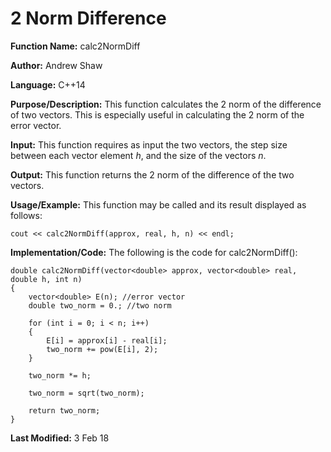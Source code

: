 # 2 Norm Difference

**Function Name:** calc2NormDiff

**Author:** Andrew Shaw

**Language:** C++14

**Purpose/Description:** This function calculates the 2 norm of the difference of two vectors. This is especially useful in calculating the 2 norm of the error vector.

**Input:** This function requires as input the two vectors, the step size between each vector element *h*, and the size of the vectors *n*.

**Output:** This function returns the 2 norm of the difference of the two vectors.

**Usage/Example:** This function may be called and its result displayed as follows:
~~~~
cout << calc2NormDiff(approx, real, h, n) << endl;
~~~~
**Implementation/Code:** The following is the code for calc2NormDiff():
~~~~
double calc2NormDiff(vector<double> approx, vector<double> real, double h, int n)
{
	vector<double> E(n); //error vector
	double two_norm = 0.; //two norm

	for (int i = 0; i < n; i++)
	{
		E[i] = approx[i] - real[i];
		two_norm += pow(E[i], 2);
	}

	two_norm *= h;

	two_norm = sqrt(two_norm);

	return two_norm;
}
~~~~
**Last Modified:** 3 Feb 18
